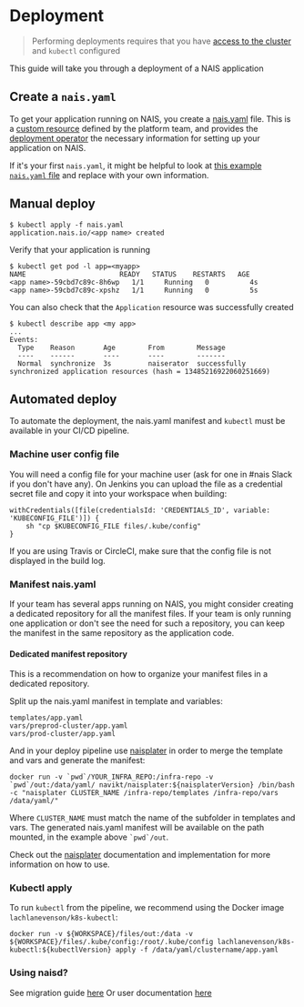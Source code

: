 # Deployment

> Performing deployments requires that you have [access to the cluster](../getting-started) and `kubectl` configured

This guide will take you through a deployment of a NAIS application

## Create a `nais.yaml`
To get your application running on NAIS, you create a [nais.yaml](https://github.com/nais/naiserator/#naisioapplication-spec) file.
This is a [custom resource](https://kubernetes.io/docs/tasks/access-kubernetes-api/custom-resources/custom-resource-definitions/) defined by the platform team, and provides the [deployment operator](https://github.com/nais/naiserator) the necessary information for setting up your application on NAIS. 

If it's your first `nais.yaml`, it might be helpful to look at [this example `nais.yaml` file](https://github.com/nais/naiserator/tree/master/examples/nais.yaml) and replace with your own information. 

## Manual deploy

```
$ kubectl apply -f nais.yaml
application.nais.io/<app name> created 
```

Verify that your application is running
```
$ kubectl get pod -l app=<myapp>
NAME                       READY   STATUS    RESTARTS   AGE
<app name>-59cbd7c89c-8h6wp   1/1     Running   0          4s
<app name>-59cbd7c89c-xpshz   1/1     Running   0          5s
```

You can also check that the `Application` resource was successfully created
```
$ kubectl describe app <my app>
...
Events:
  Type    Reason       Age        From        Message
  ----    ------       ----       ----        -------
  Normal  synchronize  3s         naiserator  successfully synchronized application resources (hash = 13485216922060251669)
```

## Automated deploy

To automate the deployment, the nais.yaml manifest and `kubectl` must be available in your CI/CD pipeline.

### Machine user config file

You will need a config file for your machine user (ask for one in #nais Slack if you don't have any).
On Jenkins you can upload the file as a credential secret file and copy it into your workspace when building:

```
withCredentials([file(credentialsId: 'CREDENTIALS_ID', variable: 'KUBECONFIG_FILE')]) {
    sh "cp $KUBECONFIG_FILE files/.kube/config" 
}
```

If you are using Travis or CircleCI, make sure that the config file is not displayed in the build log.

### Manifest nais.yaml

If your team has several apps running on NAIS, you might consider creating a dedicated repository for all the manifest files.
If your team is only running one application or don't see the need for such a repository, you can keep the manifest in the same repository as the application code.

#### Dedicated manifest repository

This is a recommendation on how to organize your manifest files in a dedicated repository.

Split up the nais.yaml manifest in template and variables:

```
templates/app.yaml
vars/preprod-cluster/app.yaml
vars/prod-cluster/app.yaml
```

And in your deploy pipeline use [naisplater](https://hub.docker.com/r/navikt/naisplater) in order to merge the template and vars and generate the manifest:

```
docker run -v `pwd`/YOUR_INFRA_REPO:/infra-repo -v `pwd`/out:/data/yaml/ navikt/naisplater:${naisplaterVersion} /bin/bash -c "naisplater CLUSTER_NAME /infra-repo/templates /infra-repo/vars /data/yaml/"
```

Where `CLUSTER_NAME` must match the name of the subfolder in templates and vars. The generated nais.yaml manifest will be available on the path mounted, in the example above <code>\`pwd\`/out</code>.

Check out the [naisplater](https://github.com/nais/naisplater) documentation and implementation for more information on how to use.

### Kubectl apply

To run `kubectl` from the pipeline, we recommend using the Docker image `lachlanevenson/k8s-kubectl`:

```
docker run -v ${WORKSPACE}/files/out:/data -v ${WORKSPACE}/files/.kube/config:/root/.kube/config lachlanevenson/k8s-kubectl:${kubectlVersion} apply -f /data/yaml/clustername/app.yaml
```

### Using naisd?
See migration guide [here](migrating_from_naisd.md)
Or user documentation [here](naisd.md)
